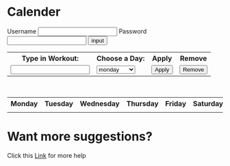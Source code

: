 <script> AOS.init();</script>
<div data-aos="fade-right"><h1>Calender</h1></div>
<div id="calenderlog">
  <label>Username</label>
  <input id="username" type="text">
  <label>Password</label>
  <input id="password" type="password">
  <button class="profile" id = "button" type="submit" onclick = "showCalender()">input</button>
</div>
<div>
</div>
<div data-aos="fade-up">
  <table class="profile">
    <tr class="profile">
      <th class="profile"><label for="workout">Type in Workout:</label></th>
      <th class="profile"><label for="weeks">Choose a Day:</label></th>
      <th class="profile">Apply</th>
      <th class="profile">Remove</th>
    </tr>
    <tr>
      <td><input id="input" class="profile"></td>
      <td>
        <select name="week" id="week">
          <option>monday</option>
          <option>tuesday</option>
          <option>wednesday</option>
          <option>thursday</option>
          <option>friday</option>
          <option>saturday</option>
          <option>sunday</option>
        </select>
      </td>
      <td><button onclick="Add()" class="profile">Apply</button></td>
      <td><button onclick="Remove()" class="profile">Remove</button></td>
    </tr>
  </table>
  <br>
  <table class="profile">
  <tr class="profile">
    <th class="profile">Monday</th>
    <th class="profile">Tuesday</th>
    <th class="profile">Wednesday</th>
    <th class="profile">Thursday</th>
    <th class="profile">Friday</th>
    <th class="profile">Saturday</th>
    <th class="profile">Sunday</th>
  </tr>
  <tr>
    <td id="monday"></td>
    <td id="tuesday"></td>
    <td id="wednesday"></td>
    <td id="thursday"></td>
    <td id="friday"></td>
    <td id="saturday"></td>
    <td id="sunday"></td>
  </tr>
</table>
</div>

<h1>Want more suggestions?</h1>
<p> Click this <a href="https://jakewarren2414.github.io/dolphins2/calender">Link</a> for more help</p>


<script>
const tableBody = document.querySelector('#table');
const url = "https://dolphin.nighthawkcodingsociety.com/api/users";
const calender_fetch = url + '/calender';
const monday_fetch = url + '/monday';
const tuesday_fetch = url + '/tuesday';
const wednesday_fetch = url + '/wednesday';
const thursday_fetch = url + '/thursday';
const friday_fetch = url + '/friday';
const saturday_fetch = url + '/saturday';
const sunday_fetch = url + '/sunday';
const monday_delete_site = url + '/delete_monday';
const tuesday_delete_site = url + '/delete_tuesday';
const wednesday_delete_site = url + '/delete_wednesday';
const thursday_delete_site = url + '/delete_thursday';
const friday_delete_site = url + '/delete_friday';
const saturday_delete_site = url + '/delete_saturday';
const sunday_delete_site = url + '/delete_sunday';
function showCalender() {
  const body = {
    username: document.getElementById("username").value,
  };
  const requestOptions = {
    method: 'POST',
    body: JSON.stringify(body),
    headers: {
      "content-type": "application/json",
    },
  };
  fetch(calender_fetch, requestOptions)
    .then(response => {
      if (response.status !== 200) {
        const errorMsg = 'Database create error: ' + response.status;
        console.log(errorMsg);
        return;
      }
      response.json().then(data => {
        document.getElementById("calenderlog").classList.add("hidden");
        document.getElementById("monday").innerHTML = data.monday;
        document.getElementById("tuesday").innerHTML = data.tuesday;
        document.getElementById("wednesday").innerHTML = data.wednesday;
        document.getElementById("thursday").innerHTML = data.thursday;
        document.getElementById("friday").innerHTML = data.friday;
        document.getElementById("saturday").innerHTML = data.saturday;
        document.getElementById("sunday").innerHTML = data.sunday;
      })
    })
}
function Add() {
  const input = document.getElementById("input").value;
  const week = document.getElementById("week").value;
  // Check if the variable "week" equals "monday"
if (week == "monday") {
  // Create an object "monday_body" with the input username and password
  const monday_body = {
    username: document.getElementById("username").value,
    password: document.getElementById("password").value,
    monday: input
  };
  // Create an object "monday_request" with three properties: "method", "body", and "headers"
  const monday_request = {
    method: 'POST',
    body: JSON.stringify(monday_body),
    headers: {
      "content-type": "application/json",
    },
  };
  // Send a fetch request to the "monday_fetch" URL with the "monday_request" object as the request
  fetch(monday_fetch, monday_request)
  .then(response => {
    // Check if the response status is not 200 (i.e. there was an error)
    if (response.status !== 200) {
      const errorMsg = 'Database create error: ' + response.status;
      console.log(errorMsg);
      return;
    }
    // If the response status is 200, convert the response to JSON and set the "monday" element's innerHTML to the value of the "monday" property in the response data object
    response.json().then(data => {
      document.getElementById("monday").innerHTML = data.monday;
    })
  })
}
  if (week == "tuesday") {
    const tuesday_body = {
      username: document.getElementById("username").value,
      password: document.getElementById("password").value,
      tuesday: input
    };
    const tuesday_request = {
      method: 'POST',
      body: JSON.stringify(tuesday_body),
      headers: {
        "content-type": "application/json",
      },
    };
     fetch(tuesday_fetch, tuesday_request)
    .then(response => {
      if (response.status !== 200) {
        const errorMsg = 'Database create error: ' + response.status;
        console.log(errorMsg);
        return;
      }
      response.json().then(data => {
        document.getElementById("tuesday").innerHTML = data.tuesday;
      })
    })
  }
  if (week == "wednesday") {
    const wednesday_body = {
      username: document.getElementById("username").value,
      password: document.getElementById("password").value,
      wednesday: input
    };
    const wednesday_request = {
      method: 'POST',
      body: JSON.stringify(wednesday_body),
      headers: {
        "content-type": "application/json",
      },
    };
     fetch(wednesday_fetch, wednesday_request)
    .then(response => {
      if (response.status !== 200) {
        const errorMsg = 'Database create error: ' + response.status;
        console.log(errorMsg);
        return;
      }
      response.json().then(data => {
        document.getElementById("wednesday").innerHTML = data.wednesday;
      })
    })
  }
  if (week == "thursday") {
    const thursday_body = {
      username: document.getElementById("username").value,
      password: document.getElementById("password").value,
      thursday: input
    };
    const thursday_request = {
      method: 'POST',
      body: JSON.stringify(thursday_body),
      headers: {
        "content-type": "application/json",
      },
    };
     fetch(thursday_fetch, thursday_request)
    .then(response => {
      if (response.status !== 200) {
        const errorMsg = 'Database create error: ' + response.status;
        console.log(errorMsg);
        return;
      }
      response.json().then(data => {
        document.getElementById("thursday").innerHTML = data.thursday;
      })
    })
  }
  if (week == "friday") {
    const friday_body = {
      username: document.getElementById("username").value,
      password: document.getElementById("password").value,
      friday: input
    };
    const friday_request = {
      method: 'POST',
      body: JSON.stringify(friday_body),
      headers: {
        "content-type": "application/json",
      },
    };
     fetch(friday_fetch, friday_request)
    .then(response => {
      if (response.status !== 200) {
        const errorMsg = 'Database create error: ' + response.status;
        console.log(errorMsg);
        return;
      }
      response.json().then(data => {
        document.getElementById("friday").innerHTML = data.friday;
      })
    })
  }
  if (week == "saturday") {
    const saturday_body = {
      username: document.getElementById("username").value,
      password: document.getElementById("password").value,
      saturday: input
    };
    const saturday_request = {
      method: 'POST',
      body: JSON.stringify(saturday_body),
      headers: {
        "content-type": "application/json",
      },
    };
     fetch(saturday_fetch, saturday_request)
    .then(response => {
      if (response.status !== 200) {
        const errorMsg = 'Database create error: ' + response.status;
        console.log(errorMsg);
        return;
      }
      response.json().then(data => {
        document.getElementById("saturday").innerHTML = data.saturday;
      })
    })
  }
  if (week == "sunday") {
    const sunday_body = {
      username: document.getElementById("username").value,
      password: document.getElementById("password").value,
      sunday: input
    };
    const sunday_request = {
      method: 'POST',
      body: JSON.stringify(sunday_body),
      headers: {
        "content-type": "application/json",
      },
    };
     fetch(sunday_fetch, sunday_request)
    .then(response => {
      if (response.status !== 200) {
        const errorMsg = 'Database create error: ' + response.status;
        console.log(errorMsg);
        return;
      }
      response.json().then(data => {
        document.getElementById("sunday").innerHTML = data.sunday;
      })
    })
  }
}
function Remove() {
  const week = document.getElementById("week").value;
  const delete_body = {
    username: document.getElementById("username").value,
    password: document.getElementById("password").value,
  };
// Check if the variable "week" equals "monday"
if (week == "monday") {
  // Create an object "monday_delete" with three properties: "method", "body", and "headers"
  const monday_delete = {
    method: 'POST',
    body: JSON.stringify(delete_body),
    headers: {
      "content-type": "application/json",
    },
  };
  // Send a fetch request to the "monday_delete_site" URL with the "monday_delete" object as the request
  fetch(monday_delete_site, monday_delete)
  .then(response => {
    // Check if the response status is not 200 (i.e. there was an error)
    if (response.status !== 200) {
      const errorMsg = 'Database create error: ' + response.status;
      console.log(errorMsg);
      return;
    }
    // If the response status is 200, convert the response to JSON and set the "monday" element's innerHTML to the value of the "monday" property in the response data object
    response.json().then(data => {
      document.getElementById("monday").innerHTML = data.monday;
    })
  })
}
  if (week == "tuesday") {
    const tuesday_delete = {
      method: 'POST',
      body: JSON.stringify(delete_body),
      headers: {
        "content-type": "application/json",
      },
    };
     fetch(tuesday_delete_site, tuesday_delete)
    .then(response => {
      if (response.status !== 200) {
        const errorMsg = 'Database create error: ' + response.status;
        console.log(errorMsg);
        return;
      }
      response.json().then(data => {
        document.getElementById("tuesday").innerHTML = data.tuesday;
      })
    })
  }
  if (week == "wednesday") {
    const wednesday_delete = {
      method: 'POST',
      body: JSON.stringify(delete_body),
      headers: {
        "content-type": "application/json",
      },
    };
     fetch(wednesday_delete_site, wednesday_delete)
    .then(response => {
      if (response.status !== 200) {
        const errorMsg = 'Database create error: ' + response.status;
        console.log(errorMsg);
        return;
      }
      response.json().then(data => {
        document.getElementById("wednesday").innerHTML = data.wednesday;
      })
    })
  }
  if (week == "thursday") {
    const thursday_delete = {
      method: 'POST',
      body: JSON.stringify(delete_body),
      headers: {
        "content-type": "application/json",
      },
    };
     fetch(thursday_delete_site, thursday_delete)
    .then(response => {
      if (response.status !== 200) {
        const errorMsg = 'Database create error: ' + response.status;
        console.log(errorMsg);
        return;
      }
      response.json().then(data => {
        document.getElementById("thursday").innerHTML = data.thursday;
      })
    })
  }
  if (week == "friday") {
    const friday_delete = {
      method: 'POST',
      body: JSON.stringify(delete_body),
      headers: {
        "content-type": "application/json",
      },
    };
     fetch(friday_delete_site, friday_delete)
    .then(response => {
      if (response.status !== 200) {
        const errorMsg = 'Database create error: ' + response.status;
        console.log(errorMsg);
        return;
      }
      response.json().then(data => {
        document.getElementById("friday").innerHTML = data.friday;
      })
    })
  }
  if (week == "saturday") {
    const saturday_delete = {
      method: 'POST',
      body: JSON.stringify(delete_body),
      headers: {
        "content-type": "application/json",
      },
    };
     fetch(saturday_delete_site, saturday_delete)
    .then(response => {
      if (response.status !== 200) {
        const errorMsg = 'Database create error: ' + response.status;
        console.log(errorMsg);
        return;
      }
      response.json().then(data => {
        document.getElementById("saturday").innerHTML = data.saturday;
      })
    })
  }
  if (week == "sunday") {
    const sunday_delete = {
      method: 'POST',
      body: JSON.stringify(delete_body),
      headers: {
        "content-type": "application/json",
      },
    };
     fetch(sunday_delete_site, sunday_delete)
    .then(response => {
      if (response.status !== 200) {
        const errorMsg = 'Database create error: ' + response.status;
        console.log(errorMsg);
        return;
      }
      response.json().then(data => {
        document.getElementById("sunday").innerHTML = data.sunday;
      })
    })
  }
}
// fetch('https://dolphin.nighthawkcodingsociety.com/api/users/')
//   .then(response => response.json())
//   .then(data => {
//     data.forEach(user => {
//       const newRow = document.createElement('tr');
//       newRow.innerHTML = `
//         <td>${user.monday}</td>
//         <td>${user.tuesday}</td>
//         <td>${user.wednesday}</td>
//         <td>${user.thursday}</td>
//         <td>${user.friday}</td>
//         <td>${user.saturday}</td>
//         <td>${user.sunday}</td>
//       `;
//       tableBody.appendChild(newRow);
//     });
//   });
</script>